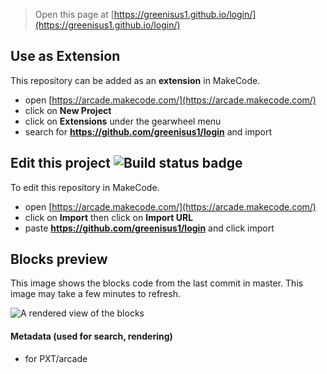  


> Open this page at [https://greenisus1.github.io/login/](https://greenisus1.github.io/login/)

## Use as Extension

This repository can be added as an **extension** in MakeCode.

* open [https://arcade.makecode.com/](https://arcade.makecode.com/)
* click on **New Project**
* click on **Extensions** under the gearwheel menu
* search for **https://github.com/greenisus1/login** and import

## Edit this project ![Build status badge](https://github.com/greenisus1/login/workflows/MakeCode/badge.svg)

To edit this repository in MakeCode.

* open [https://arcade.makecode.com/](https://arcade.makecode.com/)
* click on **Import** then click on **Import URL**
* paste **https://github.com/greenisus1/login** and click import

## Blocks preview

This image shows the blocks code from the last commit in master.
This image may take a few minutes to refresh.

![A rendered view of the blocks](https://github.com/greenisus1/login/raw/master/.github/makecode/blocks.png)

#### Metadata (used for search, rendering)

* for PXT/arcade
<script src="https://makecode.com/gh-pages-embed.js"></script><script>makeCodeRender("{{ site.makecode.home_url }}", "{{ site.github.owner_name }}/{{ site.github.repository_name }}");</script>
